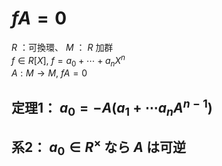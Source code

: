 # $fA=0$
$R$ ：可換環、 $M$ ： $R$ 加群  
$f\in R[X]$, $f=a_0+\cdots+a_nX^n$  
$A:M\to M$, $fA=0$

## 定理1： $a_0=-A(a_1+\cdots a_nA^{n-1})$
## 系2： $a_0\in R^\times$ なら $A$ は可逆
